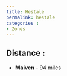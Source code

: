 ```yaml
---
title: Hestale
permalink: hestale
categories :
- Zones
---
```


## Distance :
- **Maiven** - 94 miles
